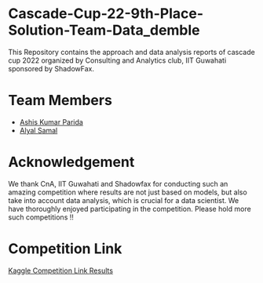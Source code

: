 # Cascade-Cup-22-9th-Place-Solution-Team-Data_demble
This Repository contains the approach and data analysis reports of cascade cup 2022 organized by Consulting and Analytics club, IIT Guwahati sponsored by ShadowFax.
# Team Members 
* [Ashis Kumar Parida](https://github.com/ash73-cloud)
* [Alyal Samal](https://github.com/Alyal077)
# Acknowledgement
We thank CnA, IIT Guwahati and Shadowfax for conducting such an amazing competition where results are not just based on models, but also take into account data analysis, which is crucial for a data scientist.
We have thoroughly enjoyed participating in the competition. Please hold more such competitions !!
# Competition Link
[Kaggle Competition Link ](https://www.kaggle.com/c/cascade-cup-22)
[Results](https://www.linkedin.com/posts/caciitg_cascade-cup-22-winners-activity-6901896282709852160-41gY)
